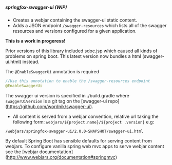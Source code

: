 ##### springfox-swagger-ui (WIP)

- Creates a webjar containing the swagger-ui static content.
- Adds a JSON endpoint `/swagger-resources` which lists all of the swagger resources and versions configured for a given 
application.
 
__This is a work in progeress!__ 

Prior versions of this library included sdoc.jsp which caused all kinds of problems on 
spring boot. This latest version now bundles a html (swagger-ui.html) instead.

The `@EnableSwaggerUi` annotation is required
```java
//Use this annotation to enable the /swagger-resources endpoint
@EnableSwaggerUi
```

The swagger ui version is specified in ./build.gradle where `swaggerUiVersion` is a git tag on the [swagger-ui repo]
(https://github.com/wordnik/swagger-ui).
 
- All content is served from a webjar convention, relative url taking the following form: `webjars/${project.name}/${project
.version}`
e.g:
```
/webjars/springfox-swagger-ui/2.0.0-SNAPSHOT/swagger-ui.html

```

By default Spring Boot has sensible defaults for serving content from webjars. To configure vanilla spring web mvc apps to serve
 webjar content see the [webjar documentation] (http://www.webjars.org/documentation#springmvc) 
